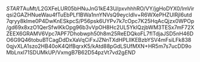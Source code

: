 $START$AuMt/L2GXFeLUR05bHNuJnG1kE43U/pxvhhhRO/VY/jgHoDYX0/lmVirqsi2GAZHNueWau4fTuEbPLf1BWa1nnYNVsQ9eycIdIv+R6WXePHZUlRjI6utd7qryy8kIme0P4DwKnESkpcS/P56psk6UYPv7k7cOpc7K25HqAcQjzx0WPOp/gd69x8xzO1QerSfwIKkOpg96b3vVpOH8Hc2UL5YklQzjbWM3TESx7mF72XZEEX6GRAMV6Vpc7APF7Dhobwph50h8m25ReEDQkoFL7flTdjaJSD5nH46DO6G9Q46tobuBTCagDdDxXaVqCiFxJZNnTXdHPLIlKEBzbYSV4mFsiLFk8380qjvXLA1szo2HB40oK4QIfBqrxK5/kAtd88pGdLSUfMXN+HR5m7s7ucDD9oMbLnxl71SDUMkUP/VxmgB7B62D54pzVt7vd2g$END$